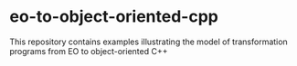 # eo-to-object-oriented-cpp
This repository contains examples illustrating the model of transformation programs from EO to object-oriented C++ 
